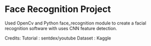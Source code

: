<h1>Face Recognition Project</h1>
Used OpenCv and Python face_recognition module to create a facial recognition software with uses CNN feature detection.

Credits:
Tutorial : sentdex/youtube
Dataset : Kaggle

